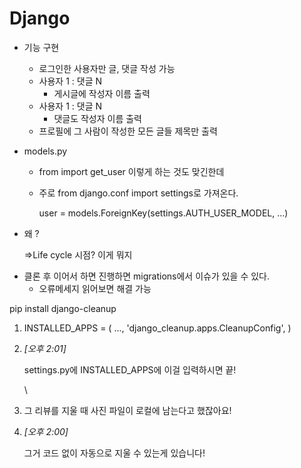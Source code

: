 # Django

+ 기능 구현	
  + 로그인한 사용자만 글, 댓글 작성 가능 
  + 사용자 1 : 댓글 N
    + 게시글에 작성자 이름 출력
  + 사용자 1 : 댓글 N
    + 댓글도 작성자 이름 출력 
  + 프로필에 그 사람이 작성한 모든 글들 제목만 출력

+ models.py

  + from import get_user 이렇게 하는 것도 맞긴한데

  + 주로 from django.conf import settings로 가져온다.

    user = models.ForeignKey(settings.AUTH_USER_MODEL, ...)

+ 왜 ? 

  =>Life cycle 시점? 이게 뭐지 

* 클론 후 이어서 하면 진행하면 migrations에서 이슈가 있을 수 있다.
  * 오류메세지 읽어보면 해결 가능 





pip install django-cleanup

1. INSTALLED_APPS = (    ...,    'django_cleanup.apps.CleanupConfig', )

   

   

   

2. *[*오후 2:01*]*

   settings.py에 INSTALLED_APPS에 이걸 입력하시면 끝!

   

   \

1. 그 리뷰를 지울 때 사진 파일이 로컬에 남는다고 했잖아요!

   

   

   

2. *[*오후 2:00*]*

   그거 코드 없이 자동으로 지울 수 있는게 있습니다!